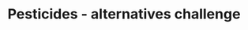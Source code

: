 ---
title: 'Pesticides - alternatives challenge'
field: 'is.pesticide.challenge'
slug: 'fsc-resource-scope-alternatives-challenge'
description: 'The challenge the pesticide aims to control'
required: False
policy: 'Free value. Repeat values.'
---